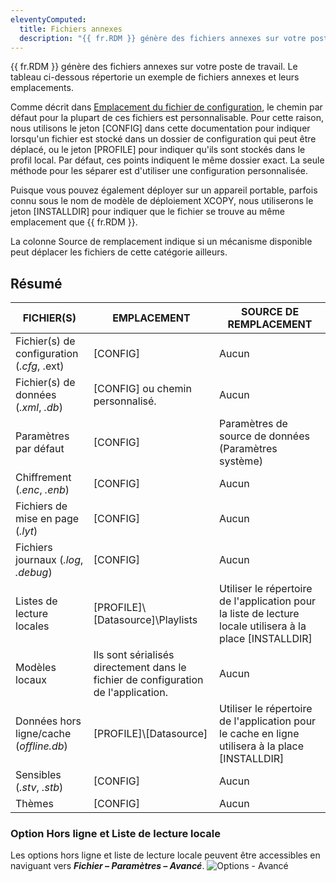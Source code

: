 ```yaml
---
eleventyComputed:
  title: Fichiers annexes
  description: "{{ fr.RDM }} génère des fichiers annexes sur votre poste de travail. Le tableau ci-dessous répertorie un exemple de fichiers annexes et leurs emplacements."
---
```

{{ fr.RDM }} génère des fichiers annexes sur votre poste de travail. Le tableau ci-dessous répertorie un exemple de fichiers annexes et leurs emplacements.

Comme décrit dans [Emplacement du fichier de configuration](/rdm/windows/installation/client/configuration-file-location/), le chemin par défaut pour la plupart de ces fichiers est personnalisable. Pour cette raison, nous utilisons le jeton [CONFIG] dans cette documentation pour indiquer lorsqu'un fichier est stocké dans un dossier de configuration qui peut être déplacé, ou le jeton [PROFILE] pour indiquer qu'ils sont stockés dans le profil local. Par défaut, ces points indiquent le même dossier exact. La seule méthode pour les séparer est d'utiliser une configuration personnalisée.

Puisque vous pouvez également déployer sur un appareil portable, parfois connu sous le nom de modèle de déploiement XCOPY, nous utiliserons le jeton [INSTALLDIR] pour indiquer que le fichier se trouve au même emplacement que {{ fr.RDM }}.

La colonne Source de remplacement indique si un mécanisme disponible peut déplacer les fichiers de cette catégorie ailleurs.

## Résumé

| FICHIER(S)                            | EMPLACEMENT                         | SOURCE DE REMPLACEMENT                  |
|---------------------------------------|-------------------------------------|-----------------------------------------|
| Fichier(s) de configuration (*.cfg*, .ext) | [CONFIG]                          | Aucun                                   |
| Fichier(s) de données (*.xml*, *.db*)      | [CONFIG] ou chemin personnalisé.   | Aucun                                   |
| Paramètres par défaut                      | [CONFIG]                          | Paramètres de source de données (Paramètres système) |
| Chiffrement (*.enc*, *.enb*)               | [CONFIG]                          | Aucun                                   |
| Fichiers de mise en page (*.lyt*)          | [CONFIG]                          | Aucun                                   |
| Fichiers journaux (*.log*, *.debug*)       | [CONFIG]                          | Aucun                                   |
| Listes de lecture locales                  | [PROFILE]\\[Datasource]\\Playlists | Utiliser le répertoire de l'application pour la liste de lecture locale utilisera à la place [INSTALLDIR] |
| Modèles locaux                             | Ils sont sérialisés directement dans le fichier de configuration de l'application. | Aucun |
| Données hors ligne/cache (*offline.db*)    | [PROFILE]\\[Datasource]            | Utiliser le répertoire de l'application pour le cache en ligne utilisera à la place [INSTALLDIR] |
| Sensibles (*.stv*, *.stb*)                 | [CONFIG]                          | Aucun                                   |
| Thèmes                                     | [CONFIG]                          | Aucun                                   |


### Option Hors ligne et Liste de lecture locale

Les options hors ligne et liste de lecture locale peuvent être accessibles en naviguant vers ***Fichier – Paramètres – Avancé***.
![Options - Avancé](https://cdnweb.devolutions.net/docs/docs_en_rdm_windows_clip11275.png)
